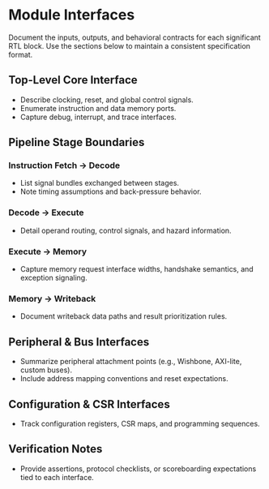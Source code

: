 # Module Interfaces

Document the inputs, outputs, and behavioral contracts for each significant RTL block. Use the sections below to maintain a consistent specification format.

## Top-Level Core Interface
- Describe clocking, reset, and global control signals.
- Enumerate instruction and data memory ports.
- Capture debug, interrupt, and trace interfaces.

## Pipeline Stage Boundaries
### Instruction Fetch → Decode
- List signal bundles exchanged between stages.
- Note timing assumptions and back-pressure behavior.

### Decode → Execute
- Detail operand routing, control signals, and hazard information.

### Execute → Memory
- Capture memory request interface widths, handshake semantics, and exception signaling.

### Memory → Writeback
- Document writeback data paths and result prioritization rules.

## Peripheral & Bus Interfaces
- Summarize peripheral attachment points (e.g., Wishbone, AXI-lite, custom buses).
- Include address mapping conventions and reset expectations.

## Configuration & CSR Interfaces
- Track configuration registers, CSR maps, and programming sequences.

## Verification Notes
- Provide assertions, protocol checklists, or scoreboarding expectations tied to each interface.
